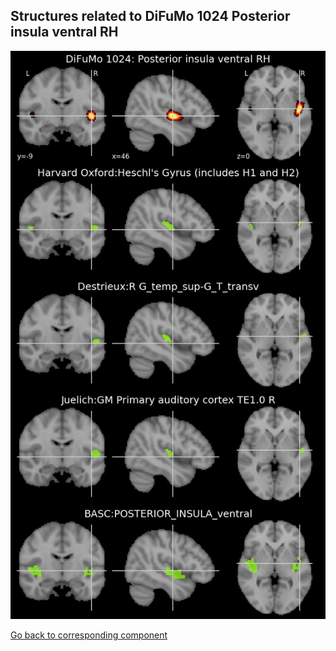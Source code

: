 


## Structures related to DiFuMo 1024 Posterior insula ventral RH

![308](308.jpg "Structures related to DiFuMo 1024 Posterior insula ventral RH")

[Go back to corresponding component](https://parietal-inria.github.io/DiFuMo/1024/html/308.html)